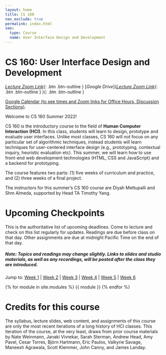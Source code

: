 ```yaml
---
layout: home
title: CS 160
nav_exclude: true
permalink: index.html
seo:
  type: Course
  name: User Interface Design and Development
---
```


# CS 160: User Interface Design and Development

[_Lecture Zoom Link_](https://berkeley.zoom.us/j/94704138173){: .btn .btn-outline }
[_Google Drive_]([_Lecture Zoom Link_](https://berkeley.zoom.us/j/94704138173){: .btn .btn-outline }
){: .btn .btn-outline }


[Google Calendar (to see times and Zoom links for Office Hours, Discussion Sections)](/schedule/#google-calendar). 

Welcome to CS 160 Summer 2022!

CS 160 is the introductory course to the field of **Human Computer Interaction (HCI)**. In this class, students will learn to design, prototype and evaluate user interfaces. Unlike most classes, CS 160 will not focus on any particular set of algorithmic techniques, instead students will learn techniques for user-centered interface design (e.g., prototyping, contextual inquiry, heuristic evaluation etc). This summer, we will learn how to use front-end web development technologies (HTML, CSS and JavaScript) and a backend for prototyping.

The course features two parts: (1) five weeks of curriculum and practice, and (2) three weeks of a final project.

The instructors for this summer’s CS 160 course are Diyah Mettupalli and Shm Almeda, supported by Head TA Timothy Yang.


# Upcoming Checkpoints
This is the authoritative list of upcoming deadlines. Come to lecture and check on this list regularly for updates. Readings are due before class on that day. Other assignments are due at midnight Pacific Time on the end of that day.

##### Note: Topics and readings may change slightly. Links to slides and studio materials, as well as any recordings, will be posted after the class they are introduced.

Jump to: 
[Week 1](#week-1-introduction-to-design-hci) | [Week 2](#week-2-user-studies-prototyping) | [Week 3](#week-3-aesthetics-evaluation-methods) | [Week 4](#week-4-interviewing) | [Week 5](#week-5-beyond-the-screen) | [Week 6](#)

{% for module in site.modules %}
{{ module }}
{% endfor %}

# Credits for this course
The syllabus, lecture slides, web content, and assignments of this course are only the most recent iterations of a long history of HCI classes. This iteration of the course, at the very least, draws from prior course materials by Nate Weinmann, Janaki Vivrekar, Sarah Sterman, Andrew Head, Amy Pavel, Cesar Torres, Björn Hartmann, Eric Paulos, Valkyrie Savage, Maneesh Agrawala, Scott Klemmer, John Canny, and James Landay.

